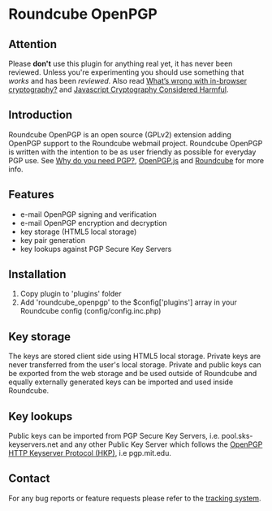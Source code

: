 Roundcube OpenPGP
=================

Attention
---------
Please __don't__ use this plugin for anything real yet, it has never been reviewed. 
Unless you're experimenting you should use something that _works_ and has been _reviewed_.
Also read [What’s wrong with in-browser cryptography?][wrong] and [Javascript Cryptography Considered Harmful][harmful].

Introduction
------------
Roundcube OpenPGP is an open source (GPLv2) extension adding OpenPGP support
to the Roundcube webmail project. Roundcube OpenPGP is written with the intention to
be as user friendly as possible for everyday PGP use. See
[Why do you need PGP?][why], [OpenPGP.js][openpgpjs] and [Roundcube][roundcube]
for more info.

Features
--------
- e-mail OpenPGP signing and verification
- e-mail OpenPGP encryption and decryption
- key storage (HTML5 local storage)
- key pair generation
- key lookups against PGP Secure Key Servers

Installation
------------
1. Copy plugin to 'plugins' folder
2. Add 'roundcube_openpgp' to the $config['plugins'] array in your Roundcube config (config/config.inc.php)

Key storage
-----------
The keys are stored client side using HTML5 local storage.
Private keys are never transferred from the user's local storage.
Private and public keys can be exported from the web storage and be used outside of Roundcube and equally
externally generated keys can be imported and used inside Roundcube.

Key lookups
-----------
Public keys can be imported from PGP Secure Key Servers, i.e. pool.sks-keyservers.net and
any other Public Key Server which follows the [OpenPGP HTTP Keyserver Protocol 
(HKP)][draft], i.e pgp.mit.edu.

Contact
-------
For any bug reports or feature requests please refer to the [tracking system][issues].

[roundcube]: http://www.roundcube.net/
[openpgpjs]: https://openpgpjs.org/
[issues]: https://github.com/lazlolazlolazlo/roundcube_openpgp/issues
[wrong]: http://tonyarcieri.com/whats-wrong-with-webcrypto
[harmful]: http://www.matasano.com/articles/javascript-cryptography/
[why]: http://www.pgpi.org/doc/whypgp/en/
[draft]: https://tools.ietf.org/html/draft-shaw-openpgp-hkp-00
